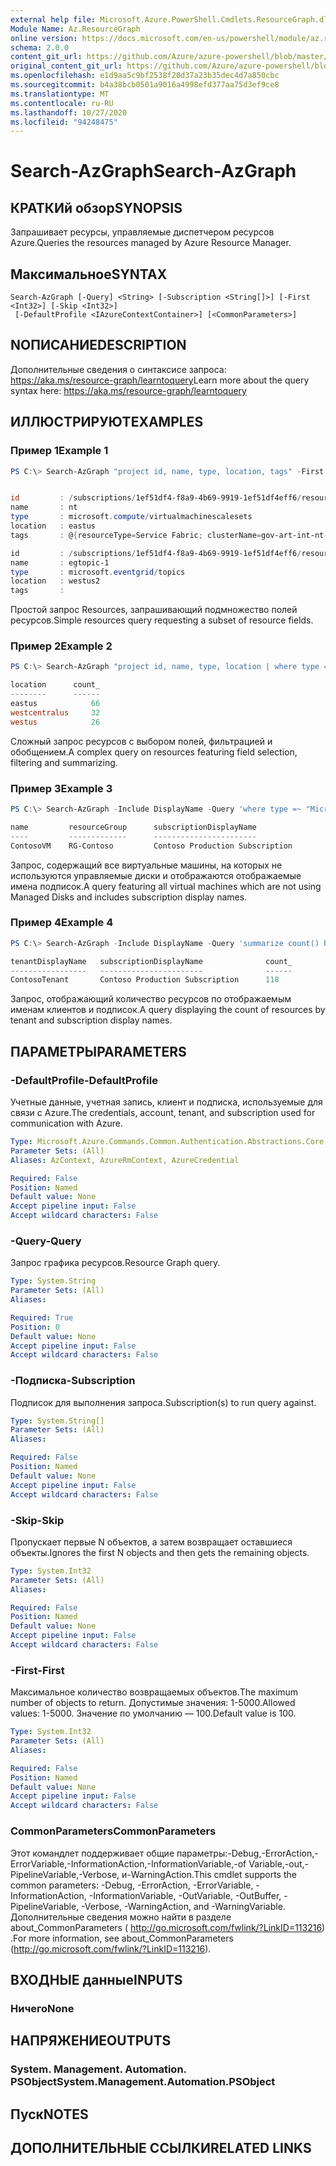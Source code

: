 ```yaml
---
external help file: Microsoft.Azure.PowerShell.Cmdlets.ResourceGraph.dll-Help.xml
Module Name: Az.ResourceGraph
online version: https://docs.microsoft.com/en-us/powershell/module/az.resourcegraph/search-azgraph
schema: 2.0.0
content_git_url: https://github.com/Azure/azure-powershell/blob/master/src/ResourceGraph/ResourceGraph/help/Search-AzGraph.md
original_content_git_url: https://github.com/Azure/azure-powershell/blob/master/src/ResourceGraph/ResourceGraph/help/Search-AzGraph.md
ms.openlocfilehash: e1d9aa5c9bf2538f20d37a23b35dec4d7a850cbc
ms.sourcegitcommit: b4a38bcb0501a9016a4998efd377aa75d3ef9ce8
ms.translationtype: MT
ms.contentlocale: ru-RU
ms.lasthandoff: 10/27/2020
ms.locfileid: "94248475"
---
```

# <span data-ttu-id="0fd5a-101">Search-AzGraph</span><span class="sxs-lookup"><span data-stu-id="0fd5a-101">Search-AzGraph</span></span>

## <span data-ttu-id="0fd5a-102">КРАТКИй обзор</span><span class="sxs-lookup"><span data-stu-id="0fd5a-102">SYNOPSIS</span></span>
<span data-ttu-id="0fd5a-103">Запрашивает ресурсы, управляемые диспетчером ресурсов Azure.</span><span class="sxs-lookup"><span data-stu-id="0fd5a-103">Queries the resources managed by Azure Resource Manager.</span></span>

## <span data-ttu-id="0fd5a-104">Максимальное</span><span class="sxs-lookup"><span data-stu-id="0fd5a-104">SYNTAX</span></span>

```
Search-AzGraph [-Query] <String> [-Subscription <String[]>] [-First <Int32>] [-Skip <Int32>]
 [-DefaultProfile <IAzureContextContainer>] [<CommonParameters>]
```

## <span data-ttu-id="0fd5a-105">NОПИСАНИЕ</span><span class="sxs-lookup"><span data-stu-id="0fd5a-105">DESCRIPTION</span></span>
<span data-ttu-id="0fd5a-106">Дополнительные сведения о синтаксисе запроса: https://aka.ms/resource-graph/learntoquery</span><span class="sxs-lookup"><span data-stu-id="0fd5a-106">Learn more about the query syntax here: https://aka.ms/resource-graph/learntoquery</span></span>

## <span data-ttu-id="0fd5a-107">ИЛЛЮСТРИРУЮТ</span><span class="sxs-lookup"><span data-stu-id="0fd5a-107">EXAMPLES</span></span>

### <span data-ttu-id="0fd5a-108">Пример 1</span><span class="sxs-lookup"><span data-stu-id="0fd5a-108">Example 1</span></span>
```powershell
PS C:\> Search-AzGraph "project id, name, type, location, tags" -First 3


id         : /subscriptions/1ef51df4-f8a9-4b69-9919-1ef51df4eff6/resourceGroups/Service-INT-a/providers/Microsoft.Compute/virtualMachineScaleSets/nt
name       : nt
type       : microsoft.compute/virtualmachinescalesets
location   : eastus
tags       : @{resourceType=Service Fabric; clusterName=gov-art-int-nt-a}

id         : /subscriptions/1ef51df4-f8a9-4b69-9919-1ef51df4eff6/resourceGroups/Service-INT-a/providers/Microsoft.EventGrid/topics/egtopic-1
name       : egtopic-1
type       : microsoft.eventgrid/topics
location   : westus2
tags       :
```

<span data-ttu-id="0fd5a-109">Простой запрос Resources, запрашивающий подмножество полей ресурсов.</span><span class="sxs-lookup"><span data-stu-id="0fd5a-109">Simple resources query requesting a subset of resource fields.</span></span>

### <span data-ttu-id="0fd5a-110">Пример 2</span><span class="sxs-lookup"><span data-stu-id="0fd5a-110">Example 2</span></span>
```powershell
PS C:\> Search-AzGraph "project id, name, type, location | where type =~ 'Microsoft.Compute/virtualMachines' | summarize count() by location | top 3 by count_"

location      count_
--------      ------
eastus            66
westcentralus     32
westus            26
```

<span data-ttu-id="0fd5a-111">Сложный запрос ресурсов с выбором полей, фильтрацией и обобщением.</span><span class="sxs-lookup"><span data-stu-id="0fd5a-111">A complex query on resources featuring field selection, filtering and summarizing.</span></span>

### <span data-ttu-id="0fd5a-112">Пример 3</span><span class="sxs-lookup"><span data-stu-id="0fd5a-112">Example 3</span></span>
```powershell
PS C:\> Search-AzGraph -Include DisplayName -Query 'where type =~ "Microsoft.Compute/virtualMachines"| where properties.storageProfile.osDisk.managedDisk == "" | project name, resourceGroup, subscriptionDisplayName'

name         resourceGroup      subscriptionDisplayName
----         -------------      -----------------------
ContosoVM    RG-Contoso         Contoso Production Subscription                                               

```
<span data-ttu-id="0fd5a-113">Запрос, содержащий все виртуальные машины, на которых не используются управляемые диски и отображаются отображаемые имена подписок.</span><span class="sxs-lookup"><span data-stu-id="0fd5a-113">A query featuring all virtual machines which are not using Managed Disks and includes subscription display names.</span></span>

### <span data-ttu-id="0fd5a-114">Пример 4</span><span class="sxs-lookup"><span data-stu-id="0fd5a-114">Example 4</span></span>
```powershell
PS C:\> Search-AzGraph -Include DisplayName -Query 'summarize count() by tenantDisplayName, subscriptionDisplayName'

tenantDisplayName   subscriptionDisplayName              count_
-----------------   -----------------------              ------
ContosoTenant       Contoso Production Subscription      118                                           
```
<span data-ttu-id="0fd5a-115">Запрос, отображающий количество ресурсов по отображаемым именам клиентов и подписок.</span><span class="sxs-lookup"><span data-stu-id="0fd5a-115">A query displaying the count of resources by tenant and subscription display names.</span></span>

## <span data-ttu-id="0fd5a-116">ПАРАМЕТРЫ</span><span class="sxs-lookup"><span data-stu-id="0fd5a-116">PARAMETERS</span></span>

### <span data-ttu-id="0fd5a-117">-DefaultProfile</span><span class="sxs-lookup"><span data-stu-id="0fd5a-117">-DefaultProfile</span></span>
<span data-ttu-id="0fd5a-118">Учетные данные, учетная запись, клиент и подписка, используемые для связи с Azure.</span><span class="sxs-lookup"><span data-stu-id="0fd5a-118">The credentials, account, tenant, and subscription used for communication with Azure.</span></span>

```yaml
Type: Microsoft.Azure.Commands.Common.Authentication.Abstractions.Core.IAzureContextContainer
Parameter Sets: (All)
Aliases: AzContext, AzureRmContext, AzureCredential

Required: False
Position: Named
Default value: None
Accept pipeline input: False
Accept wildcard characters: False
```

### <span data-ttu-id="0fd5a-119">-Query</span><span class="sxs-lookup"><span data-stu-id="0fd5a-119">-Query</span></span>
<span data-ttu-id="0fd5a-120">Запрос графика ресурсов.</span><span class="sxs-lookup"><span data-stu-id="0fd5a-120">Resource Graph query.</span></span>

```yaml
Type: System.String
Parameter Sets: (All)
Aliases:

Required: True
Position: 0
Default value: None
Accept pipeline input: False
Accept wildcard characters: False
```

### <span data-ttu-id="0fd5a-121">-Подписка</span><span class="sxs-lookup"><span data-stu-id="0fd5a-121">-Subscription</span></span>
<span data-ttu-id="0fd5a-122">Подписок для выполнения запроса.</span><span class="sxs-lookup"><span data-stu-id="0fd5a-122">Subscription(s) to run query against.</span></span>

```yaml
Type: System.String[]
Parameter Sets: (All)
Aliases:

Required: False
Position: Named
Default value: None
Accept pipeline input: False
Accept wildcard characters: False
```

### <span data-ttu-id="0fd5a-123">-Skip</span><span class="sxs-lookup"><span data-stu-id="0fd5a-123">-Skip</span></span>
<span data-ttu-id="0fd5a-124">Пропускает первые N объектов, а затем возвращает оставшиеся объекты.</span><span class="sxs-lookup"><span data-stu-id="0fd5a-124">Ignores the first N objects and then gets the remaining objects.</span></span>

```yaml
Type: System.Int32
Parameter Sets: (All)
Aliases:

Required: False
Position: Named
Default value: None
Accept pipeline input: False
Accept wildcard characters: False
```

### <span data-ttu-id="0fd5a-125">-First</span><span class="sxs-lookup"><span data-stu-id="0fd5a-125">-First</span></span>
<span data-ttu-id="0fd5a-126">Максимальное количество возвращаемых объектов.</span><span class="sxs-lookup"><span data-stu-id="0fd5a-126">The maximum number of objects to return.</span></span> <span data-ttu-id="0fd5a-127">Допустимые значения: 1-5000.</span><span class="sxs-lookup"><span data-stu-id="0fd5a-127">Allowed values: 1-5000.</span></span>
<span data-ttu-id="0fd5a-128">Значение по умолчанию — 100.</span><span class="sxs-lookup"><span data-stu-id="0fd5a-128">Default value is 100.</span></span>

```yaml
Type: System.Int32
Parameter Sets: (All)
Aliases:

Required: False
Position: Named
Default value: None
Accept pipeline input: False
Accept wildcard characters: False
```

### <span data-ttu-id="0fd5a-129">CommonParameters</span><span class="sxs-lookup"><span data-stu-id="0fd5a-129">CommonParameters</span></span>
<span data-ttu-id="0fd5a-130">Этот командлет поддерживает общие параметры:-Debug,-ErrorAction,-ErrorVariable,-InformationAction,-InformationVariable,-of Variable,-out,-PipelineVariable,-Verbose, и-WarningAction.</span><span class="sxs-lookup"><span data-stu-id="0fd5a-130">This cmdlet supports the common parameters: -Debug, -ErrorAction, -ErrorVariable, -InformationAction, -InformationVariable, -OutVariable, -OutBuffer, -PipelineVariable, -Verbose, -WarningAction, and -WarningVariable.</span></span> <span data-ttu-id="0fd5a-131">Дополнительные сведения можно найти в разделе about_CommonParameters ( http://go.microsoft.com/fwlink/?LinkID=113216) .</span><span class="sxs-lookup"><span data-stu-id="0fd5a-131">For more information, see about_CommonParameters (http://go.microsoft.com/fwlink/?LinkID=113216).</span></span>

## <span data-ttu-id="0fd5a-132">ВХОДНЫЕ данные</span><span class="sxs-lookup"><span data-stu-id="0fd5a-132">INPUTS</span></span>

### <span data-ttu-id="0fd5a-133">Ничего</span><span class="sxs-lookup"><span data-stu-id="0fd5a-133">None</span></span>

## <span data-ttu-id="0fd5a-134">НАПРЯЖЕНИЕ</span><span class="sxs-lookup"><span data-stu-id="0fd5a-134">OUTPUTS</span></span>

### <span data-ttu-id="0fd5a-135">System. Management. Automation. PSObject</span><span class="sxs-lookup"><span data-stu-id="0fd5a-135">System.Management.Automation.PSObject</span></span>

## <span data-ttu-id="0fd5a-136">Пуск</span><span class="sxs-lookup"><span data-stu-id="0fd5a-136">NOTES</span></span>

## <span data-ttu-id="0fd5a-137">ДОПОЛНИТЕЛЬНЫЕ ССЫЛКИ</span><span class="sxs-lookup"><span data-stu-id="0fd5a-137">RELATED LINKS</span></span>

